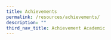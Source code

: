 ```yaml
---
title: Achievements
permalink: /resources/achievements/
description: ""
third_nav_title: Achievement Academic
---
```

<!--td {border: 1px solid #cccccc;}br {mso-data-placement:same-cell;}-->

<table style="table-layout:fixed;font-size:10pt;font-family:Arial;width:0px;border-collapse:collapse;border:none" border="1" dir="ltr" cellpadding="0" cellspacing="0" xmlns="http://www.w3.org/1999/xhtml"><colgroup><col width="203"><col width="259"><col width="319"></colgroup><tbody><tr style="height:21px;"><td data-sheets-value="{&quot;1&quot;:2,&quot;2&quot;:&quot;Academic Achievements&quot;}" style="overflow:hidden;padding:2px 3px 2px 3px;vertical-align:bottom;font-size:11pt;font-weight:bold;wrap-strategy:4;white-space:normal;word-wrap:break-word;">Academic Achievements</td><td style="overflow:hidden;padding:2px 3px 2px 3px;vertical-align:bottom;"></td><td style="overflow:hidden;padding:2px 3px 2px 3px;vertical-align:bottom;"></td></tr><tr style="height:21px;"><td style="border-bottom:1px solid #000000;overflow:hidden;padding:2px 3px 2px 3px;vertical-align:bottom;"></td><td style="border-bottom:1px solid #000000;overflow:hidden;padding:2px 3px 2px 3px;vertical-align:bottom;"></td><td style="border-bottom:1px solid #000000;overflow:hidden;padding:2px 3px 2px 3px;vertical-align:bottom;"></td></tr><tr style="height:21px;"><td data-sheets-value="{&quot;1&quot;:2,&quot;2&quot;:&quot;Subject&quot;}" style="border-right:1px solid #000000;border-bottom:1px solid #000000;border-left:1px solid #000000;overflow:hidden;padding:2px 3px 2px 3px;vertical-align:middle;background-color:#cfe2f3;font-size:11pt;font-weight:bold;wrap-strategy:4;white-space:normal;word-wrap:break-word;">Subject</td><td data-sheets-value="{&quot;1&quot;:2,&quot;2&quot;:&quot;Competition &quot;}" style="border-right:1px solid #000000;border-bottom:1px solid #000000;overflow:hidden;padding:2px 3px 2px 3px;vertical-align:middle;background-color:#cfe2f3;font-size:11pt;font-weight:bold;wrap-strategy:4;white-space:normal;word-wrap:break-word;">Competition</td><td data-sheets-value="{&quot;1&quot;:2,&quot;2&quot;:&quot;Award &quot;}" style="border-right:1px solid #000000;border-bottom:1px solid #000000;overflow:hidden;padding:2px 3px 2px 3px;vertical-align:middle;background-color:#cfe2f3;font-size:11pt;font-weight:bold;wrap-strategy:4;white-space:normal;word-wrap:break-word;">Award</td></tr><tr style="height:21px;"><td data-sheets-value="{&quot;1&quot;:2,&quot;2&quot;:&quot;English Language&quot;}" colspan="1" rowspan="6" style="border-right:1px solid #000000;border-bottom:1px solid #000000;border-left:1px solid #000000;overflow:hidden;padding:2px 3px 2px 3px;vertical-align:middle;font-size:11pt;wrap-strategy:4;white-space:normal;word-wrap:break-word;"><span><div style="max-height:126px">English Language</div></span></td><td data-sheets-value="{&quot;1&quot;:2,&quot;2&quot;:&quot;National Schools Literature Festival 2023)&quot;}" colspan="1" rowspan="3" style="border-right:1px solid #000000;border-bottom:1px solid #000000;overflow:hidden;padding:2px 3px 2px 3px;vertical-align:middle;font-size:11pt;wrap-strategy:4;white-space:normal;word-wrap:break-word;"><span><div style="max-height:63px">National Schools Literature Festival 2023)</div></span></td><td data-sheets-value="{&quot;1&quot;:2,&quot;2&quot;:&quot;Lower Secondary Book Trailer\r\nCommendation Award\r&quot;}" style="border-right:1px solid #000000;border-bottom:1px solid #000000;overflow:hidden;padding:2px 3px 2px 3px;vertical-align:middle;font-size:11pt;wrap-strategy:4;white-space:normal;word-wrap:break-word;">Lower Secondary Book Trailer<br>Commendation Award</td></tr><tr style="height:21px;"><td data-sheets-value="{&quot;1&quot;:2,&quot;2&quot;:&quot;Lower Secondary Choral Speaking\r\nCommendation Award\r&quot;}" style="border-right:1px solid #000000;border-bottom:1px solid #000000;overflow:hidden;padding:2px 3px 2px 3px;vertical-align:middle;font-size:11pt;wrap-strategy:4;white-space:normal;word-wrap:break-word;">Lower Secondary Choral Speaking<br>Commendation Award</td></tr><tr style="height:21px;"><td data-sheets-value="{&quot;1&quot;:2,&quot;2&quot;:&quot;Upper Secondary Unseen Debate Winners&quot;}" style="border-right:1px solid #000000;border-bottom:1px solid #000000;overflow:hidden;padding:2px 3px 2px 3px;vertical-align:middle;font-family:Arial;font-size:11pt;font-weight:normal;wrap-strategy:4;white-space:normal;word-wrap:break-word;">Upper Secondary Unseen Debate Winners</td></tr><tr style="height:21px;"><td data-sheets-value="{&quot;1&quot;:2,&quot;2&quot;:&quot;22nd Inter-school National Scrabble Championship 2023&quot;}" style="border-right:1px solid #000000;border-bottom:1px solid #000000;overflow:hidden;padding:2px 3px 2px 3px;vertical-align:middle;font-size:11pt;wrap-strategy:4;white-space:normal;word-wrap:break-word;">22nd Inter-school National Scrabble Championship 2023</td><td data-sheets-value="{&quot;1&quot;:2,&quot;2&quot;:&quot;Bowl Category ('C' Division'\nThird Placing &quot;}" style="border-right:1px solid #000000;border-bottom:1px solid #000000;overflow:hidden;padding:2px 3px 2px 3px;vertical-align:middle;font-family:Arial;font-size:11pt;font-weight:normal;wrap-strategy:4;white-space:normal;word-wrap:break-word;">Bowl Category ('C' Division'<br>Third Placing</td></tr><tr style="height:21px;"><td data-sheets-value="{&quot;1&quot;:2,&quot;2&quot;:&quot;17th World Children's Haiku Competition by JAL Foundation&quot;}" colspan="1" rowspan="2" style="border-right:1px solid #000000;border-bottom:1px solid #000000;overflow:hidden;padding:2px 3px 2px 3px;vertical-align:middle;font-size:11pt;wrap-strategy:4;white-space:normal;word-wrap:break-word;"><span><div style="max-height:42px">17th World Children's Haiku Competition by JAL Foundation</div></span></td><td data-sheets-value="{&quot;1&quot;:2,&quot;2&quot;:&quot;JAL Prize&quot;}" style="border-right:1px solid #000000;border-bottom:1px solid #000000;overflow:hidden;padding:2px 3px 2px 3px;vertical-align:middle;font-family:Arial;font-size:11pt;font-weight:normal;wrap-strategy:4;white-space:normal;word-wrap:break-word;">JAL Prize</td></tr><tr style="height:21px;"><td data-sheets-value="{&quot;1&quot;:2,&quot;2&quot;:&quot;Regional Manager Prize&quot;}" style="border-right:1px solid #000000;border-bottom:1px solid #000000;overflow:hidden;padding:2px 3px 2px 3px;vertical-align:middle;font-family:Arial;font-size:11pt;font-weight:normal;wrap-strategy:4;white-space:normal;word-wrap:break-word;">Regional Manager Prize</td></tr><tr style="height:21px;"><td data-sheets-value="{&quot;1&quot;:2,&quot;2&quot;:&quot;Mother Tongue Language (CL)&quot;}" colspan="1" rowspan="10" style="border-right:1px solid #000000;border-bottom:1px solid #000000;border-left:1px solid #000000;overflow:hidden;padding:2px 3px 2px 3px;vertical-align:middle;font-size:11pt;wrap-strategy:4;white-space:normal;word-wrap:break-word;"><span><div style="max-height:210px">Mother Tongue Language (CL)</div></span></td><td data-sheets-value="{&quot;1&quot;:2,&quot;2&quot;:&quot;Chinese Radio Drama Script Writing Competition 2023&quot;}" colspan="1" rowspan="4" style="border-right:1px solid #000000;border-bottom:1px solid #000000;overflow:hidden;padding:2px 3px 2px 3px;vertical-align:middle;font-size:11pt;wrap-strategy:4;white-space:normal;word-wrap:break-word;"><span><div style="max-height:84px">Chinese Radio Drama Script Writing Competition 2023</div></span></td><td data-sheets-value="{&quot;1&quot;:2,&quot;2&quot;:&quot;1st Placing &quot;}" style="border-right:1px solid #000000;border-bottom:1px solid #000000;overflow:hidden;padding:2px 3px 2px 3px;vertical-align:middle;font-size:11pt;wrap-strategy:4;white-space:normal;word-wrap:break-word;">1st Placing</td></tr><tr style="height:21px;"><td data-sheets-value="{&quot;1&quot;:2,&quot;2&quot;:&quot;Fresh News Category \nGold&quot;}" style="border-right:1px solid #000000;border-bottom:1px solid #000000;overflow:hidden;padding:2px 3px 2px 3px;vertical-align:middle;font-size:11pt;wrap-strategy:4;white-space:normal;word-wrap:break-word;">Fresh News Category<br>Gold</td></tr><tr style="height:21px;"><td data-sheets-value="{&quot;1&quot;:2,&quot;2&quot;:&quot;Retell News Category \nGold&quot;}" style="border-right:1px solid #000000;border-bottom:1px solid #000000;overflow:hidden;padding:2px 3px 2px 3px;vertical-align:middle;font-size:11pt;wrap-strategy:4;white-space:normal;word-wrap:break-word;">Retell News Category<br>Gold</td></tr><tr style="height:21px;"><td data-sheets-value="{&quot;1&quot;:2,&quot;2&quot;:&quot;Retell News Category \nBronze&quot;}" style="border-right:1px solid #000000;border-bottom:1px solid #000000;overflow:hidden;padding:2px 3px 2px 3px;vertical-align:middle;font-size:11pt;wrap-strategy:4;white-space:normal;word-wrap:break-word;">Retell News Category<br>Bronze</td></tr><tr style="height:21px;"><td data-sheets-value="{&quot;1&quot;:2,&quot;2&quot;:&quot;Young Reporter News Challenge 2023&quot;}" colspan="1" rowspan="2" style="border-right:1px solid #000000;border-bottom:1px solid #000000;overflow:hidden;padding:2px 3px 2px 3px;vertical-align:middle;font-size:11pt;wrap-strategy:4;white-space:normal;word-wrap:break-word;"><span><div style="max-height:42px">Young Reporter News Challenge 2023</div></span></td><td data-sheets-value="{&quot;1&quot;:2,&quot;2&quot;:&quot;News Bites 60 Category \nGold&quot;}" style="border-right:1px solid #000000;border-bottom:1px solid #000000;overflow:hidden;padding:2px 3px 2px 3px;vertical-align:middle;font-size:11pt;wrap-strategy:4;white-space:normal;word-wrap:break-word;">News Bites 60 Category<br>Gold</td></tr><tr style="height:21px;"><td data-sheets-value="{&quot;1&quot;:2,&quot;2&quot;:&quot;News Bites 60 Category \nCommendation&quot;}" style="border-right:1px solid #000000;border-bottom:1px solid #000000;overflow:hidden;padding:2px 3px 2px 3px;vertical-align:middle;font-size:11pt;wrap-strategy:4;white-space:normal;word-wrap:break-word;">News Bites 60 Category<br>Commendation</td></tr><tr style="height:21px;"><td data-sheets-value="{&quot;1&quot;:2,&quot;2&quot;:&quot;6th National Text Recital Competition&quot;}" colspan="1" rowspan="2" style="border-right:1px solid #000000;border-bottom:1px solid #000000;overflow:hidden;padding:2px 3px 2px 3px;vertical-align:middle;font-size:11pt;wrap-strategy:4;white-space:normal;word-wrap:break-word;"><span><div style="max-height:42px">6th National Text Recital Competition</div></span></td><td data-sheets-value="{&quot;1&quot;:2,&quot;2&quot;:&quot;Lower Secondary (Individual)\nGold (National First)&quot;}" style="border-right:1px solid #000000;border-bottom:1px solid #000000;overflow:hidden;padding:2px 3px 2px 3px;vertical-align:middle;font-size:11pt;wrap-strategy:4;white-space:normal;word-wrap:break-word;">Lower Secondary (Individual)<br>Gold (National First)</td></tr><tr style="height:21px;"><td data-sheets-value="{&quot;1&quot;:2,&quot;2&quot;:&quot;Upper Secondary (Individual)\nGold (National Top 5)&quot;}" style="border-right:1px solid #000000;border-bottom:1px solid #000000;overflow:hidden;padding:2px 3px 2px 3px;vertical-align:middle;font-size:11pt;wrap-strategy:4;white-space:normal;word-wrap:break-word;">Upper Secondary (Individual)<br>Gold (National Top 5)</td></tr><tr style="height:21px;"><td data-sheets-value="{&quot;1&quot;:2,&quot;2&quot;:&quot;Singapore 'Three ACTs of Goodness' \nArt Competition 2023&quot;}" style="border-right:1px solid #000000;border-bottom:1px solid #000000;overflow:hidden;padding:2px 3px 2px 3px;vertical-align:middle;font-size:11pt;wrap-strategy:4;white-space:normal;word-wrap:break-word;">Singapore 'Three ACTs of Goodness'<br>Art Competition 2023</td><td data-sheets-value="{&quot;1&quot;:2,&quot;2&quot;:&quot;Merit&quot;}" style="border-right:1px solid #000000;border-bottom:1px solid #000000;overflow:hidden;padding:2px 3px 2px 3px;vertical-align:middle;font-size:11pt;wrap-strategy:4;white-space:normal;word-wrap:break-word;">Merit</td></tr><tr style="height:21px;"><td data-sheets-value="{&quot;1&quot;:2,&quot;2&quot;:&quot;National Chinese Essay Writing Competition 2023&quot;}" style="border-right:1px solid #000000;border-bottom:1px solid #000000;overflow:hidden;padding:2px 3px 2px 3px;vertical-align:middle;font-size:11pt;wrap-strategy:4;white-space:normal;word-wrap:break-word;">National Chinese Essay Writing Competition 2023</td><td data-sheets-value="{&quot;1&quot;:2,&quot;2&quot;:&quot;Merit&quot;}" style="border-right:1px solid #000000;border-bottom:1px solid #000000;overflow:hidden;padding:2px 3px 2px 3px;vertical-align:middle;font-size:11pt;wrap-strategy:4;white-space:normal;word-wrap:break-word;">Merit</td></tr><tr style="height:21px;"><td data-sheets-value="{&quot;1&quot;:2,&quot;2&quot;:&quot;Mother Tongue Language (ML)&quot;}" colspan="1" rowspan="3" style="border-right:1px solid #000000;border-bottom:1px solid #000000;border-left:1px solid #000000;overflow:hidden;padding:2px 3px 2px 3px;vertical-align:middle;font-size:11pt;wrap-strategy:4;white-space:normal;word-wrap:break-word;"><span><div style="max-height:63px">Mother Tongue Language (ML)</div></span></td><td data-sheets-value="{&quot;1&quot;:2,&quot;2&quot;:&quot;Saya Boleh Mengarang 2023 Competition\r&quot;}" colspan="1" rowspan="3" style="border-right:1px solid #000000;border-bottom:1px solid #000000;overflow:hidden;padding:2px 3px 2px 3px;vertical-align:middle;font-size:11pt;wrap-strategy:4;white-space:normal;word-wrap:break-word;"><span><div style="max-height:63px">Saya Boleh Mengarang 2023 Competition</div></span></td><td data-sheets-value="{&quot;1&quot;:2,&quot;2&quot;:&quot;Gold&quot;}" style="border-right:1px solid #000000;border-bottom:1px solid #000000;overflow:hidden;padding:2px 3px 2px 3px;vertical-align:middle;font-size:11pt;wrap-strategy:4;white-space:normal;word-wrap:break-word;">Gold</td></tr><tr style="height:21px;"><td data-sheets-value="{&quot;1&quot;:2,&quot;2&quot;:&quot;Silver&quot;}" style="border-right:1px solid #000000;border-bottom:1px solid #000000;overflow:hidden;padding:2px 3px 2px 3px;vertical-align:middle;font-size:11pt;wrap-strategy:4;white-space:normal;word-wrap:break-word;">Silver</td></tr><tr style="height:21px;"><td data-sheets-value="{&quot;1&quot;:2,&quot;2&quot;:&quot;Bronze&quot;}" style="border-right:1px solid #000000;border-bottom:1px solid #000000;overflow:hidden;padding:2px 3px 2px 3px;vertical-align:middle;font-size:11pt;wrap-strategy:4;white-space:normal;word-wrap:break-word;">Bronze</td></tr><tr style="height:21px;"><td data-sheets-value="{&quot;1&quot;:2,&quot;2&quot;:&quot;Mother Tongue Language (TL)&quot;}" colspan="1" rowspan="5" style="border-right:1px solid #000000;border-bottom:1px solid #000000;border-left:1px solid #000000;overflow:hidden;padding:2px 3px 2px 3px;vertical-align:middle;font-size:11pt;wrap-strategy:4;white-space:normal;word-wrap:break-word;"><span><div style="max-height:105px">Mother Tongue Language (TL)</div></span></td><td data-sheets-value="{&quot;1&quot;:2,&quot;2&quot;:&quot;Naanum Oru Padaippaali Programme (NOP) 2023 : Budding Artists\r&quot;}" colspan="1" rowspan="2" style="border-right:1px solid #000000;border-bottom:1px solid #000000;overflow:hidden;padding:2px 3px 2px 3px;vertical-align:middle;font-size:11pt;wrap-strategy:4;white-space:normal;word-wrap:break-word;"><span><div style="max-height:42px">Naanum Oru Padaippaali Programme (NOP) 2023 : Budding Artists</div></span></td><td data-sheets-value="{&quot;1&quot;:2,&quot;2&quot;:&quot;Lower Secondary Level\nGold&quot;}" style="border-right:1px solid #000000;border-bottom:1px solid #000000;overflow:hidden;padding:2px 3px 2px 3px;vertical-align:middle;font-size:11pt;wrap-strategy:4;white-space:normal;word-wrap:break-word;">Lower Secondary Level<br>Gold</td></tr><tr style="height:21px;"><td data-sheets-value="{&quot;1&quot;:2,&quot;2&quot;:&quot;Upper Secondary Level\nGold&quot;}" style="border-right:1px solid #000000;border-bottom:1px solid #000000;overflow:hidden;padding:2px 3px 2px 3px;vertical-align:middle;font-size:11pt;wrap-strategy:4;white-space:normal;word-wrap:break-word;">Upper Secondary Level<br>Gold</td></tr><tr style="height:21px;"><td data-sheets-value="{&quot;1&quot;:2,&quot;2&quot;:&quot;Youth Azhagu Pattimandram 2023&quot;}" colspan="1" rowspan="3" style="border-right:1px solid #000000;border-bottom:1px solid #000000;overflow:hidden;padding:2px 3px 2px 3px;vertical-align:middle;font-size:11pt;wrap-strategy:4;white-space:normal;word-wrap:break-word;"><span><div style="max-height:63px">Youth Azhagu Pattimandram 2023</div></span></td><td data-sheets-value="{&quot;1&quot;:2,&quot;2&quot;:&quot;First Prize\r\nBest Speakers Award&quot;}" style="border-right:1px solid #000000;border-bottom:1px solid #000000;overflow:hidden;padding:2px 3px 2px 3px;vertical-align:middle;font-size:11pt;wrap-strategy:4;white-space:normal;word-wrap:break-word;">First Prize<br>Best Speakers Award</td></tr><tr style="height:21px;"><td data-sheets-value="{&quot;1&quot;:2,&quot;2&quot;:&quot;Third Prize&quot;}" style="border-right:1px solid #000000;border-bottom:1px solid #000000;overflow:hidden;padding:2px 3px 2px 3px;vertical-align:middle;font-size:11pt;wrap-strategy:4;white-space:normal;word-wrap:break-word;">Third Prize</td></tr><tr style="height:21px;"><td data-sheets-value="{&quot;1&quot;:2,&quot;2&quot;:&quot;AK Pattimandram Champion Shield&quot;}" style="border-right:1px solid #000000;border-bottom:1px solid #000000;overflow:hidden;padding:2px 3px 2px 3px;vertical-align:middle;font-size:11pt;wrap-strategy:4;white-space:normal;word-wrap:break-word;">AK Pattimandram Champion Shield</td></tr><tr style="height:21px;"><td data-sheets-value="{&quot;1&quot;:2,&quot;2&quot;:&quot;Mathematics&quot;}" colspan="1" rowspan="3" style="border-right:1px solid #000000;border-bottom:1px solid #000000;border-left:1px solid #000000;overflow:hidden;padding:2px 3px 2px 3px;vertical-align:middle;font-size:11pt;wrap-strategy:4;white-space:normal;word-wrap:break-word;"><span><div style="max-height:63px">Mathematics</div></span></td><td data-sheets-value="{&quot;1&quot;:2,&quot;2&quot;:&quot;Singapore Mathematical Olympiad (SMO) 2023&quot;}" colspan="1" rowspan="2" style="border-right:1px solid #000000;border-bottom:1px solid #000000;overflow:hidden;padding:2px 3px 2px 3px;vertical-align:middle;font-size:11pt;wrap-strategy:4;white-space:normal;word-wrap:break-word;"><span><div style="max-height:42px">Singapore Mathematical Olympiad (SMO) 2023</div></span></td><td data-sheets-value="{&quot;1&quot;:2,&quot;2&quot;:&quot;Bronze (1)\n&quot;}" style="border-right:1px solid #000000;border-bottom:1px solid #000000;overflow:hidden;padding:2px 3px 2px 3px;vertical-align:middle;font-size:11pt;wrap-strategy:4;white-space:normal;word-wrap:break-word;">Bronze (1)<br></td></tr><tr style="height:21px;"><td data-sheets-value="{&quot;1&quot;:2,&quot;2&quot;:&quot;Honourable Mention (8)&quot;}" style="border-right:1px solid #000000;border-bottom:1px solid #000000;overflow:hidden;padding:2px 3px 2px 3px;vertical-align:middle;font-size:11pt;wrap-strategy:4;white-space:normal;word-wrap:break-word;">Honourable Mention (8)</td></tr><tr style="height:21px;"><td data-sheets-value="{&quot;1&quot;:2,&quot;2&quot;:&quot;All Singapore Secondary Mathematics Competition for Normal Course&quot;}" style="border-right:1px solid #000000;border-bottom:1px solid #000000;overflow:hidden;padding:2px 3px 2px 3px;vertical-align:middle;font-size:11pt;wrap-strategy:4;white-space:normal;word-wrap:break-word;">All Singapore Secondary Mathematics Competition for Normal Course</td><td data-sheets-value="{&quot;1&quot;:2,&quot;2&quot;:&quot;First placing&quot;}" style="border-right:1px solid #000000;border-bottom:1px solid #000000;overflow:hidden;padding:2px 3px 2px 3px;vertical-align:middle;font-size:11pt;wrap-strategy:4;white-space:normal;word-wrap:break-word;">First placing</td></tr><tr style="height:21px;"><td data-sheets-value="{&quot;1&quot;:2,&quot;2&quot;:&quot;Science &quot;}" colspan="1" rowspan="12" style="border-right:1px solid #000000;border-bottom:1px solid #000000;border-left:1px solid #000000;overflow:hidden;padding:2px 3px 2px 3px;vertical-align:middle;font-size:11pt;wrap-strategy:4;white-space:normal;word-wrap:break-word;"><span><div style="max-height:252px">Science</div></span></td><td data-sheets-value="{&quot;1&quot;:2,&quot;2&quot;:&quot;Lower Secondary Science Elementz Competition&quot;}" style="border-right:1px solid #000000;border-bottom:1px solid #000000;overflow:hidden;padding:2px 3px 2px 3px;vertical-align:middle;font-size:11pt;wrap-strategy:4;white-space:normal;word-wrap:break-word;">Lower Secondary Science Elementz Competition</td><td data-sheets-value="{&quot;1&quot;:2,&quot;2&quot;:&quot;Bronze&quot;}" style="border-right:1px solid #000000;border-bottom:1px solid #000000;overflow:hidden;padding:2px 3px 2px 3px;vertical-align:middle;font-size:11pt;wrap-strategy:4;white-space:normal;word-wrap:break-word;">Bronze</td></tr><tr style="height:21px;"><td data-sheets-value="{&quot;1&quot;:2,&quot;2&quot;:&quot;Singapore Junior Physics Olympiad 2023&quot;}" colspan="1" rowspan="5" style="border-right:1px solid #000000;border-bottom:1px solid #000000;overflow:hidden;padding:2px 3px 2px 3px;vertical-align:middle;font-size:11pt;wrap-strategy:4;white-space:normal;word-wrap:break-word;"><span><div style="max-height:105px">Singapore Junior Physics Olympiad 2023</div></span></td><td data-sheets-value="{&quot;1&quot;:2,&quot;2&quot;:&quot;Silver (Individual) (1)&quot;}" style="border-right:1px solid #000000;border-bottom:1px solid #000000;overflow:hidden;padding:2px 3px 2px 3px;vertical-align:middle;font-size:11pt;wrap-strategy:4;white-space:normal;word-wrap:break-word;">Silver (Individual) (1)</td></tr><tr style="height:21px;"><td data-sheets-value="{&quot;1&quot;:2,&quot;2&quot;:&quot;Bronze (Individual) (5)&quot;}" style="border-right:1px solid #000000;border-bottom:1px solid #000000;overflow:hidden;padding:2px 3px 2px 3px;vertical-align:middle;font-size:11pt;wrap-strategy:4;white-space:normal;word-wrap:break-word;">Bronze (Individual) (5)</td></tr><tr style="height:21px;"><td data-sheets-value="{&quot;1&quot;:2,&quot;2&quot;:&quot;Honourable Mention (Individual) (4)&quot;}" style="border-right:1px solid #000000;border-bottom:1px solid #000000;overflow:hidden;padding:2px 3px 2px 3px;vertical-align:middle;font-size:11pt;wrap-strategy:4;white-space:normal;word-wrap:break-word;">Honourable Mention (Individual) (4)</td></tr><tr style="height:21px;"><td data-sheets-value="{&quot;1&quot;:2,&quot;2&quot;:&quot;Bronze (Team) &quot;}" style="border-right:1px solid #000000;border-bottom:1px solid #000000;overflow:hidden;padding:2px 3px 2px 3px;vertical-align:middle;font-size:11pt;wrap-strategy:4;white-space:normal;word-wrap:break-word;">Bronze (Team)</td></tr><tr style="height:21px;"><td data-sheets-value="{&quot;1&quot;:2,&quot;2&quot;:&quot;Honourable Mention (Team)&quot;}" style="border-right:1px solid #000000;border-bottom:1px solid #000000;overflow:hidden;padding:2px 3px 2px 3px;vertical-align:middle;font-size:11pt;wrap-strategy:4;white-space:normal;word-wrap:break-word;">Honourable Mention (Team)</td></tr><tr style="height:21px;"><td data-sheets-value="{&quot;1&quot;:2,&quot;2&quot;:&quot;Singapore Junior Chemistry Olympiad 2023&quot;}" style="border-right:1px solid #000000;border-bottom:1px solid #000000;overflow:hidden;padding:2px 3px 2px 3px;vertical-align:middle;font-size:11pt;wrap-strategy:4;white-space:normal;word-wrap:break-word;">Singapore Junior Chemistry Olympiad 2023</td><td data-sheets-value="{&quot;1&quot;:2,&quot;2&quot;:&quot;Merit (1)&quot;}" style="border-right:1px solid #000000;border-bottom:1px solid #000000;overflow:hidden;padding:2px 3px 2px 3px;vertical-align:middle;font-size:11pt;wrap-strategy:4;white-space:normal;word-wrap:break-word;">Merit (1)</td></tr><tr style="height:21px;"><td data-sheets-value="{&quot;1&quot;:2,&quot;2&quot;:&quot;Singapore Junior Biology Olympiad 2023&quot;}" style="border-right:1px solid #000000;border-bottom:1px solid #000000;overflow:hidden;padding:2px 3px 2px 3px;vertical-align:middle;font-size:11pt;wrap-strategy:4;white-space:normal;word-wrap:break-word;">Singapore Junior Biology Olympiad 2023</td><td data-sheets-value="{&quot;1&quot;:2,&quot;2&quot;:&quot;Honourable Mention (2)&quot;}" style="border-right:1px solid #000000;border-bottom:1px solid #000000;overflow:hidden;padding:2px 3px 2px 3px;vertical-align:middle;font-size:11pt;wrap-strategy:4;white-space:normal;word-wrap:break-word;">Honourable Mention (2)</td></tr><tr style="height:21px;"><td data-sheets-value="{&quot;1&quot;:2,&quot;2&quot;:&quot;Singapore Youth Science Fair 2023&quot;}" colspan="1" rowspan="2" style="border-right:1px solid #000000;border-bottom:1px solid #000000;overflow:hidden;padding:2px 3px 2px 3px;vertical-align:middle;font-size:11pt;wrap-strategy:4;white-space:normal;word-wrap:break-word;"><span><div style="max-height:42px">Singapore Youth Science Fair 2023</div></span></td><td data-sheets-value="{&quot;1&quot;:2,&quot;2&quot;:&quot;Accomplishment (1)&quot;}" style="border-right:1px solid #000000;border-bottom:1px solid #000000;overflow:hidden;padding:2px 3px 2px 3px;vertical-align:middle;font-size:11pt;wrap-strategy:4;white-space:normal;word-wrap:break-word;">Accomplishment (1)</td></tr><tr style="height:21px;"><td data-sheets-value="{&quot;1&quot;:2,&quot;2&quot;:&quot;Commendation (2)&quot;}" style="border-right:1px solid #000000;border-bottom:1px solid #000000;overflow:hidden;padding:2px 3px 2px 3px;vertical-align:middle;font-size:11pt;wrap-strategy:4;white-space:normal;word-wrap:break-word;">Commendation (2)</td></tr><tr style="height:21px;"><td data-sheets-value="{&quot;1&quot;:2,&quot;2&quot;:&quot;24th International Elementz Fair&quot;}" colspan="1" rowspan="2" style="border-right:1px solid #000000;border-bottom:1px solid #000000;overflow:hidden;padding:2px 3px 2px 3px;vertical-align:middle;font-size:11pt;wrap-strategy:4;white-space:normal;word-wrap:break-word;"><span><div style="max-height:42px">24th International Elementz Fair</div></span></td><td data-sheets-value="{&quot;1&quot;:2,&quot;2&quot;:&quot;Bronze (1)\n&quot;}" style="border-right:1px solid #000000;border-bottom:1px solid #000000;overflow:hidden;padding:2px 3px 2px 3px;vertical-align:middle;font-size:11pt;wrap-strategy:4;white-space:normal;word-wrap:break-word;">Bronze (1)<br></td></tr><tr style="height:21px;"><td data-sheets-value="{&quot;1&quot;:2,&quot;2&quot;:&quot;Commendation (2)&quot;}" style="border-right:1px solid #000000;border-bottom:1px solid #000000;overflow:hidden;padding:2px 3px 2px 3px;vertical-align:middle;font-size:11pt;wrap-strategy:4;white-space:normal;word-wrap:break-word;">Commendation (2)</td></tr><tr style="height:21px;"><td data-sheets-value="{&quot;1&quot;:2,&quot;2&quot;:&quot;Humanities&quot;}" colspan="1" rowspan="2" style="border-right:1px solid #000000;border-bottom:1px solid #000000;border-left:1px solid #000000;overflow:hidden;padding:2px 3px 2px 3px;vertical-align:middle;font-size:11pt;"><span><div style="max-height:42px">Humanities</div></span></td><td data-sheets-value="{&quot;1&quot;:2,&quot;2&quot;:&quot;NUS Geography Challenge 2023&quot;}" colspan="1" rowspan="2" style="border-right:1px solid #000000;border-bottom:1px solid #000000;overflow:hidden;padding:2px 3px 2px 3px;vertical-align:middle;font-size:11pt;"><span><div style="max-height:42px">NUS Geography Challenge 2023</div></span></td><td data-sheets-value="{&quot;1&quot;:2,&quot;2&quot;:&quot;Bronze&quot;}" style="border-right:1px solid #000000;border-bottom:1px solid #000000;overflow:hidden;padding:2px 3px 2px 3px;vertical-align:bottom;font-size:11pt;">Bronze</td></tr><tr style="height:21px;"><td data-sheets-value="{&quot;1&quot;:2,&quot;2&quot;:&quot;Silver&quot;}" style="border-right:1px solid #000000;border-bottom:1px solid #000000;overflow:hidden;padding:2px 3px 2px 3px;vertical-align:bottom;font-size:11pt;">Silver</td></tr><tr style="height:21px;"><td data-sheets-value="{&quot;1&quot;:2,&quot;2&quot;:&quot;ICT&quot;}" colspan="1" rowspan="2" style="border-right:1px solid #000000;border-bottom:1px solid #000000;border-left:1px solid #000000;overflow:hidden;padding:2px 3px 2px 3px;vertical-align:middle;"><span><div style="max-height:42px">ICT</div></span></td><td data-sheets-value="{&quot;1&quot;:2,&quot;2&quot;:&quot;Swift Explorers Singapore 2023 Showcase&quot;}" style="border-right:1px solid #000000;border-bottom:1px solid #000000;overflow:hidden;padding:2px 3px 2px 3px;vertical-align:bottom;font-size:11pt;wrap-strategy:4;white-space:normal;word-wrap:break-word;">Swift Explorers Singapore 2023 Showcase</td><td data-sheets-value="{&quot;1&quot;:2,&quot;2&quot;:&quot;National Finals Presenters @ Apple Store Orchard Road&quot;}" style="border-right:1px solid #000000;border-bottom:1px solid #000000;overflow:hidden;padding:2px 3px 2px 3px;vertical-align:bottom;font-size:11pt;wrap-strategy:4;white-space:normal;word-wrap:break-word;">National Finals Presenters @ Apple Store Orchard Road</td></tr><tr style="height:21px;"><td data-sheets-value="{&quot;1&quot;:2,&quot;2&quot;:&quot;National Digital Explorer 2023&quot;}" style="border-right:1px solid #000000;border-bottom:1px solid #000000;overflow:hidden;padding:2px 3px 2px 3px;vertical-align:bottom;font-size:11pt;">National Digital Explorer 2023</td><td data-sheets-value="{&quot;1&quot;:2,&quot;2&quot;:&quot;National Finals &quot;}" style="border-right:1px solid #000000;border-bottom:1px solid #000000;overflow:hidden;padding:2px 3px 2px 3px;vertical-align:bottom;font-size:11pt;">National Finals</td></tr></tbody></table>

<!--td {border: 1px solid #cccccc;}br {mso-data-placement:same-cell;}-->

<table style="table-layout:fixed;font-size:10pt;font-family:Arial;width:0px;border-collapse:collapse;border:none" border="1" dir="ltr" cellpadding="0" cellspacing="0" xmlns="http://www.w3.org/1999/xhtml"><colgroup><col width="228"><col width="170"><col width="226"></colgroup><tbody><tr style="height:21px;"><td data-sheets-value="{&quot;1&quot;:2,&quot;2&quot;:&quot;Co-Curricular Achievements&quot;}" colspan="2" rowspan="1" style="overflow:hidden;padding:2px 3px 2px 3px;vertical-align:bottom;font-size:11pt;font-weight:bold;wrap-strategy:4;white-space:normal;word-wrap:break-word;">Co-Curricular Achievements</td><td style="overflow:hidden;padding:2px 3px 2px 3px;vertical-align:bottom;"></td></tr><tr style="height:21px;"><td style="border-bottom:1px solid #000000;overflow:hidden;padding:2px 3px 2px 3px;vertical-align:bottom;"></td><td style="border-bottom:1px solid #000000;overflow:hidden;padding:2px 3px 2px 3px;vertical-align:bottom;"></td><td style="border-bottom:1px solid #000000;overflow:hidden;padding:2px 3px 2px 3px;vertical-align:bottom;"></td></tr><tr style="height:21px;"><td data-sheets-value="{&quot;1&quot;:2,&quot;2&quot;:&quot;Competition&quot;}" style="border-right:1px solid #000000;border-bottom:1px solid #000000;border-left:1px solid #000000;overflow:hidden;padding:2px 3px 2px 3px;vertical-align:bottom;background-color:#cfe2f3;font-size:11pt;font-weight:bold;wrap-strategy:4;white-space:normal;word-wrap:break-word;">Competition</td><td data-sheets-value="{&quot;1&quot;:2,&quot;2&quot;:&quot;Award&quot;}" style="border-right:1px solid #000000;border-bottom:1px solid #000000;overflow:hidden;padding:2px 3px 2px 3px;vertical-align:bottom;background-color:#cfe2f3;font-size:11pt;font-weight:bold;wrap-strategy:4;white-space:normal;word-wrap:break-word;">Award</td><td data-sheets-value="{&quot;1&quot;:2,&quot;2&quot;:&quot;CCA&quot;}" style="border-right:1px solid #000000;border-bottom:1px solid #000000;overflow:hidden;padding:2px 3px 2px 3px;vertical-align:bottom;background-color:#cfe2f3;font-size:11pt;font-weight:bold;wrap-strategy:4;white-space:normal;word-wrap:break-word;">CCA</td></tr><tr style="height:21px;"><td data-sheets-value="{&quot;1&quot;:2,&quot;2&quot;:&quot;Unit Recognition Award&quot;}" colspan="1" rowspan="5" style="border-right:1px solid #000000;border-bottom:1px solid #000000;border-left:1px solid #000000;overflow:hidden;padding:2px 3px 2px 3px;vertical-align:middle;font-size:11pt;wrap-strategy:4;white-space:normal;word-wrap:break-word;"><span><div style="max-height:105px">Unit Recognition Award</div></span></td><td data-sheets-value="{&quot;1&quot;:2,&quot;2&quot;:&quot;High Distinction&quot;}" style="border-right:1px solid #000000;border-bottom:1px solid #000000;overflow:hidden;padding:2px 3px 2px 3px;vertical-align:bottom;font-size:11pt;wrap-strategy:4;white-space:normal;word-wrap:break-word;">High Distinction</td><td data-sheets-value="{&quot;1&quot;:2,&quot;2&quot;:&quot;Boys' Brigade&quot;}" style="border-right:1px solid #000000;border-bottom:1px solid #000000;overflow:hidden;padding:2px 3px 2px 3px;vertical-align:bottom;font-size:11pt;wrap-strategy:4;white-space:normal;word-wrap:break-word;">Boys' Brigade</td></tr><tr style="height:21px;"><td data-sheets-value="{&quot;1&quot;:2,&quot;2&quot;:&quot;Gold&quot;}" style="border-right:1px solid #000000;border-bottom:1px solid #000000;overflow:hidden;padding:2px 3px 2px 3px;vertical-align:bottom;font-size:11pt;wrap-strategy:4;white-space:normal;word-wrap:break-word;">Gold</td><td data-sheets-value="{&quot;1&quot;:2,&quot;2&quot;:&quot;Girls' Brigade&quot;}" style="border-right:1px solid #000000;border-bottom:1px solid #000000;overflow:hidden;padding:2px 3px 2px 3px;vertical-align:bottom;font-size:11pt;wrap-strategy:4;white-space:normal;word-wrap:break-word;">Girls' Brigade</td></tr><tr style="height:21px;"><td data-sheets-value="{&quot;1&quot;:2,&quot;2&quot;:&quot;Distinction&quot;}" style="border-right:1px solid #000000;border-bottom:1px solid #000000;overflow:hidden;padding:2px 3px 2px 3px;vertical-align:bottom;font-size:11pt;wrap-strategy:4;white-space:normal;word-wrap:break-word;">Distinction</td><td data-sheets-value="{&quot;1&quot;:2,&quot;2&quot;:&quot;NCC (Sea)&quot;}" style="border-right:1px solid #000000;border-bottom:1px solid #000000;overflow:hidden;padding:2px 3px 2px 3px;vertical-align:bottom;font-size:11pt;wrap-strategy:4;white-space:normal;word-wrap:break-word;">NCC (Sea)</td></tr><tr style="height:21px;"><td data-sheets-value="{&quot;1&quot;:2,&quot;2&quot;:&quot;Distinction&quot;}" style="border-right:1px solid #000000;border-bottom:1px solid #000000;overflow:hidden;padding:2px 3px 2px 3px;vertical-align:bottom;font-size:11pt;wrap-strategy:4;white-space:normal;word-wrap:break-word;">Distinction</td><td data-sheets-value="{&quot;1&quot;:2,&quot;2&quot;:&quot;NPCC&quot;}" style="border-right:1px solid #000000;border-bottom:1px solid #000000;overflow:hidden;padding:2px 3px 2px 3px;vertical-align:bottom;font-size:11pt;wrap-strategy:4;white-space:normal;word-wrap:break-word;">NPCC</td></tr><tr style="height:21px;"><td data-sheets-value="{&quot;1&quot;:2,&quot;2&quot;:&quot;Distinction&quot;}" style="border-right:1px solid #000000;border-bottom:1px solid #000000;overflow:hidden;padding:2px 3px 2px 3px;vertical-align:bottom;font-size:11pt;wrap-strategy:4;white-space:normal;word-wrap:break-word;">Distinction</td><td data-sheets-value="{&quot;1&quot;:2,&quot;2&quot;:&quot;NCDCC&quot;}" style="border-right:1px solid #000000;border-bottom:1px solid #000000;overflow:hidden;padding:2px 3px 2px 3px;vertical-align:bottom;font-size:11pt;wrap-strategy:4;white-space:normal;word-wrap:break-word;">NCDCC</td></tr><tr style="height:21px;"><td data-sheets-value="{&quot;1&quot;:2,&quot;2&quot;:&quot;Boys' Brigade Founder's Award&quot;}" style="border-right:1px solid #000000;border-bottom:1px solid #000000;border-left:1px solid #000000;overflow:hidden;padding:2px 3px 2px 3px;vertical-align:middle;font-size:11pt;wrap-strategy:4;white-space:normal;word-wrap:break-word;">Boys' Brigade Founder's Award</td><td data-sheets-value="{&quot;1&quot;:2,&quot;2&quot;:&quot;Founder's Award (5)&quot;}" style="border-right:1px solid #000000;border-bottom:1px solid #000000;overflow:hidden;padding:2px 3px 2px 3px;vertical-align:bottom;font-size:11pt;wrap-strategy:4;white-space:normal;word-wrap:break-word;">Founder's Award (5)</td><td data-sheets-value="{&quot;1&quot;:2,&quot;2&quot;:&quot;Boys' Brigade&quot;}" style="border-right:1px solid #000000;border-bottom:1px solid #000000;overflow:hidden;padding:2px 3px 2px 3px;vertical-align:bottom;font-size:11pt;wrap-strategy:4;white-space:normal;word-wrap:break-word;">Boys' Brigade</td></tr><tr style="height:21px;"><td data-sheets-value="{&quot;1&quot;:2,&quot;2&quot;:&quot;NCC Outstanding Cadet Award&quot;}" style="border-right:1px solid #000000;border-bottom:1px solid #000000;border-left:1px solid #000000;overflow:hidden;padding:2px 3px 2px 3px;vertical-align:middle;font-size:11pt;wrap-strategy:4;white-space:normal;word-wrap:break-word;">NCC Outstanding Cadet Award</td><td data-sheets-value="{&quot;1&quot;:2,&quot;2&quot;:&quot;Outstanding Cadet Award&quot;}" style="border-right:1px solid #000000;border-bottom:1px solid #000000;overflow:hidden;padding:2px 3px 2px 3px;vertical-align:bottom;font-size:11pt;wrap-strategy:4;white-space:normal;word-wrap:break-word;">Outstanding Cadet Award</td><td data-sheets-value="{&quot;1&quot;:2,&quot;2&quot;:&quot;NCC&quot;}" style="border-right:1px solid #000000;border-bottom:1px solid #000000;overflow:hidden;padding:2px 3px 2px 3px;vertical-align:middle;font-size:11pt;wrap-strategy:4;white-space:normal;word-wrap:break-word;">NCC</td></tr><tr style="height:21px;"><td data-sheets-value="{&quot;1&quot;:2,&quot;2&quot;:&quot;Singapore Youth Festival Arts Presentation 2023&quot;}" colspan="1" rowspan="2" style="border-right:1px solid #000000;border-bottom:1px solid #000000;border-left:1px solid #000000;overflow:hidden;padding:2px 3px 2px 3px;vertical-align:middle;font-size:11pt;wrap-strategy:4;white-space:normal;word-wrap:break-word;"><span><div style="max-height:42px">Singapore Youth Festival Arts Presentation 2023</div></span></td><td data-sheets-value="{&quot;1&quot;:2,&quot;2&quot;:&quot;Certificate of Distinction&quot;}" style="border-right:1px solid #000000;border-bottom:1px solid #000000;overflow:hidden;padding:2px 3px 2px 3px;vertical-align:bottom;font-size:11pt;wrap-strategy:4;white-space:normal;word-wrap:break-word;">Certificate of Distinction</td><td data-sheets-value="{&quot;1&quot;:2,&quot;2&quot;:&quot;Choir\nIndian Dance\nMalay Dance&quot;}" style="border-right:1px solid #000000;border-bottom:1px solid #000000;overflow:hidden;padding:2px 3px 2px 3px;vertical-align:bottom;font-size:11pt;wrap-strategy:4;white-space:normal;word-wrap:break-word;">Choir<br>Indian Dance<br>Malay Dance</td></tr><tr style="height:21px;"><td data-sheets-value="{&quot;1&quot;:2,&quot;2&quot;:&quot;Certificate of Accomplishment&quot;}" style="border-right:1px solid #000000;border-bottom:1px solid #000000;overflow:hidden;padding:2px 3px 2px 3px;vertical-align:bottom;font-size:11pt;wrap-strategy:4;white-space:normal;word-wrap:break-word;">Certificate of Accomplishment</td><td data-sheets-value="{&quot;1&quot;:2,&quot;2&quot;:&quot;Concert Band\nDrama Club\nChinese Dance\nModern Dance&quot;}" style="border-right:1px solid #000000;border-bottom:1px solid #000000;overflow:hidden;padding:2px 3px 2px 3px;vertical-align:bottom;font-size:11pt;wrap-strategy:4;white-space:normal;word-wrap:break-word;">Concert Band<br>Drama Club<br>Chinese Dance<br>Modern Dance</td></tr><tr style="height:21px;"><td data-sheets-value="{&quot;1&quot;:2,&quot;2&quot;:&quot;Singapore International Choral Festival&quot;}" style="border-right:1px solid #000000;border-bottom:1px solid #000000;border-left:1px solid #000000;overflow:hidden;padding:2px 3px 2px 3px;vertical-align:middle;font-size:11pt;wrap-strategy:4;white-space:normal;word-wrap:break-word;">Singapore International Choral Festival</td><td data-sheets-value="{&quot;1&quot;:2,&quot;2&quot;:&quot;Silver&quot;}" style="border-right:1px solid #000000;border-bottom:1px solid #000000;overflow:hidden;padding:2px 3px 2px 3px;vertical-align:middle;font-size:11pt;wrap-strategy:4;white-space:normal;word-wrap:break-word;">Silver</td><td data-sheets-value="{&quot;1&quot;:2,&quot;2&quot;:&quot;Choir&quot;}" style="border-right:1px solid #000000;border-bottom:1px solid #000000;overflow:hidden;padding:2px 3px 2px 3px;vertical-align:middle;font-size:11pt;wrap-strategy:4;white-space:normal;word-wrap:break-word;">Choir</td></tr><tr style="height:42px;"><td data-sheets-value="{&quot;1&quot;:2,&quot;2&quot;:&quot;World Robot Olympiad 2023&quot;}" colspan="1" rowspan="3" style="border-right:1px solid #000000;border-bottom:1px solid #000000;border-left:1px solid #000000;overflow:hidden;padding:2px 3px 2px 3px;vertical-align:middle;font-size:11pt;wrap-strategy:4;white-space:normal;word-wrap:break-word;"><span><div style="max-height:84px">World Robot Olympiad 2023</div></span></td><td data-sheets-value="{&quot;1&quot;:2,&quot;2&quot;:&quot;Robomission Junior Silver (Top 18 Finalist)&quot;}" style="border-right:1px solid #000000;border-bottom:1px solid #000000;overflow:hidden;padding:2px 3px 2px 3px;vertical-align:bottom;font-size:11pt;wrap-strategy:4;white-space:normal;word-wrap:break-word;">Robomission Junior Silver (Top 18 Finalist)</td><td data-sheets-value="{&quot;1&quot;:2,&quot;2&quot;:&quot;Robotics Club&quot;}" colspan="1" rowspan="3" style="border-right:1px solid #000000;border-bottom:1px solid #000000;overflow:hidden;padding:2px 3px 2px 3px;vertical-align:middle;font-size:11pt;wrap-strategy:4;white-space:normal;word-wrap:break-word;"><span><div style="max-height:84px">Robotics Club</div></span></td></tr><tr style="height:21px;"><td data-sheets-value="{&quot;1&quot;:2,&quot;2&quot;:&quot;Robomission Junior Silver&quot;}" style="border-right:1px solid #000000;border-bottom:1px solid #000000;overflow:hidden;padding:2px 3px 2px 3px;vertical-align:bottom;font-size:11pt;wrap-strategy:4;white-space:normal;word-wrap:break-word;">Robomission Junior Silver</td></tr><tr style="height:21px;"><td data-sheets-value="{&quot;1&quot;:2,&quot;2&quot;:&quot;Robomission Junior Silver (Top 18 Finalist)&quot;}" style="border-right:1px solid #000000;border-bottom:1px solid #000000;overflow:hidden;padding:2px 3px 2px 3px;vertical-align:bottom;font-size:11pt;wrap-strategy:4;white-space:normal;word-wrap:break-word;">Robomission Junior Silver (Top 18 Finalist)</td></tr></tbody></table>